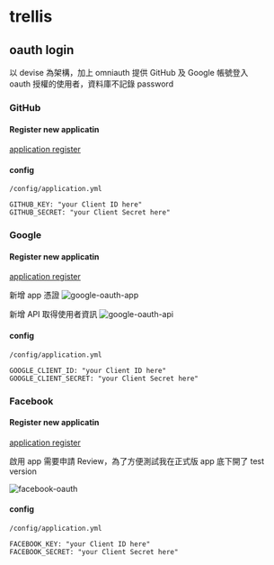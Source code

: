 trellis
=======

## oauth login
以 devise 為架構，加上 omniauth 提供 GitHub 及 Google 帳號登入  
oauth 授權的使用者，資料庫不記錄 password

### GitHub
#### Register new applicatin
[application register](https://github.com/settings/applications/new)

#### config
`/config/application.yml`

```
GITHUB_KEY: "your Client ID here"
GITHUB_SECRET: "your Client Secret here"
```

### Google
#### Register new applicatin
[application register](https://console.developers.google.com)

新增 app 憑證
![google-oauth-app](https://dl.dropboxusercontent.com/u/14225941/oauth_01.png)

新增 API 取得使用者資訊
![google-oauth-api](https://dl.dropboxusercontent.com/u/14225941/oauth_02.png)

#### config
`/config/application.yml`

```
GOOGLE_CLIENT_ID: "your Client ID here"
GOOGLE_CLIENT_SECRET: "your Client Secret here"
```

### Facebook
#### Register new applicatin
[application register](https://developers.facebook.com/)

啟用 app 需要申請 Review，為了方便測試我在正式版 app 底下開了 test version

![facebook-oauth](https://dl.dropboxusercontent.com/u/14225941/oauth_03.png)

#### config
`/config/application.yml`

```
FACEBOOK_KEY: "your Client ID here"
FACEBOOK_SECRET: "your Client Secret here"
```